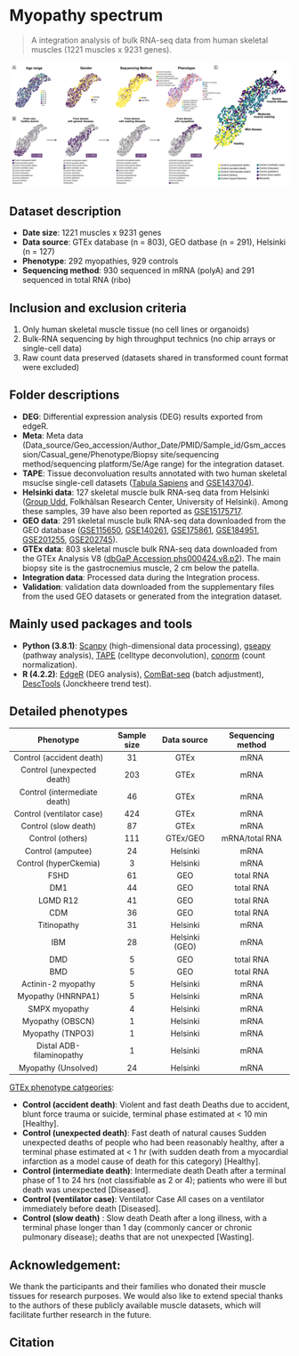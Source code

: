 # Myopathy spectrum
> A integration analysis of bulk RNA-seq data from human skeletal muscles (1221 muscles x 9231 genes). 

![image](./Figures/Myopathy_specturm.png)

## Dataset description
- **Date size**: 1221 muscles x 9231 genes
- **Data source**: GTEx database (n = 803), GEO datbase (n = 291), Helsinki (n = 127)
- **Phenotype**: 292 myopathies, 929 controls
- **Sequencing method**: 930 sequenced in mRNA (polyA) and 291 sequenced in total RNA (ribo)  


## Inclusion and exclusion criteria
1. Only human skeletal muscle tissue (no cell lines or organoids) 
2. Bulk-RNA sequencing by high throughput technics (no chip arrays or single-cell data)
3. Raw count data preserved (datasets shared in transformed count format were excluded)


## Folder descriptions
- **DEG**: Differential expression analysis (DEG) results exported from edgeR.
- **Meta**: Meta data (Data_source/Geo_accession/Author_Date/PMID/Sample_id/Gsm_accession/Casual_gene/Phenotype/Biopsy site/sequencing method/sequencing platform/Se/Age range) for the integration dataset.
- **TAPE**: Tissue deconvoluation results annotated with two human skeletal msuclse single-cell datasets ([Tabula Sapiens](https://tabula-sapiens-portal.ds.czbiohub.org/) and [GSE143704](https://www.ncbi.nlm.nih.gov/geo/query/acc.cgi?acc=GSE143704)).
- **Helsinki data**: 127 skeletal muscle bulk RNA-seq data from Helsinki ([Group Udd](https://www.folkhalsan.fi/en/knowledge/research/genetics/group-udd/), Folkhälsan Research Center, University of Helsinki). Among these samples, 39 have also been reported as [GSE15175717](https://www.ncbi.nlm.nih.gov/geo/query/acc.cgi?acc=GSE151757). 
- **GEO data**: 291 skeletal muscle bulk RNA-seq data downloaded from the GEO database ([GSE115650](https://www.ncbi.nlm.nih.gov/geo/query/acc.cgi?acc=GSE115650), [GSE140261](https://www.ncbi.nlm.nih.gov/geo/query/acc.cgi?acc=GSE140261), [GSE175861](https://www.ncbi.nlm.nih.gov/geo/query/acc.cgi?acc=GSE175861), [GSE184951](https://www.ncbi.nlm.nih.gov/geo/query/acc.cgi?acc=GSE184951), [GSE201255](https://www.ncbi.nlm.nih.gov/geo/query/acc.cgi?acc=GSE201255), [GSE202745](https://www.ncbi.nlm.nih.gov/geo/query/acc.cgi?acc=GSE202745)).
- **GTEx data**: 803 skeletal muscle bulk RNA-seq data downloaded from the GTEx Analysis V8 ([dbGaP Accession phs000424.v8.p2](https://gtexportal.org/home/datasets#datasetDiv1)). The main biopsy site is the gastrocnemius muscle, 2 cm below the patella.
- **Integration data**: Processed data during the Integration process.
- **Validation**: validation data downloaded from the supplementary files from the used GEO datasets or generated from the integration dataset.

## Mainly used packages and tools
- **Python (3.8.1)**: [Scanpy](https://scanpy-tutorials.readthedocs.io/en/latest/pbmc3k.html) (high-dimensional data processing), [gseapy](https://gseapy.readthedocs.io/en/latest/gseapy_example.html) (pathway analysis), [TAPE](https://github.com/poseidonchan/TAPE) (celltype deconvolution), [conorm](https://gitlab.com/georgy.m/conorm) (count normalization).
- **R (4.2.2)**: [EdgeR](https://bioconductor.org/packages/edgeR/) (DEG analysis), [ComBat-seq](https://github.com/zhangyuqing/ComBat-seq) (batch adjustment), [DescTools](https://search.r-project.org/CRAN/refmans/DescTools/html/JonckheereTerpstraTest.html) (Jonckheere trend test).

## Detailed phenotypes
|           Phenotype            | Sample size |  Data source   | Sequencing method |
| :----------------------------: | :---------: | :------------: | :---------------: |
|    Control (accident death)    |     31      |      GTEx      |       mRNA        |
|   Control (unexpected death)   |     203     |      GTEx      |       mRNA        |
| Control   (intermediate death) |     46      |      GTEx      |       mRNA        |
|  Control   (ventilator case)   |     424     |      GTEx      |       mRNA        |
|     Control (slow   death)     |     87      |      GTEx      |       mRNA        |
|       Control   (others)       |     111     |    GTEx/GEO    |  mRNA/total RNA   |
|      Control   (amputee)       |     24      |    Helsinki    |       mRNA        |
|    Control   (hyperCkemia)     |      3      |    Helsinki    |       mRNA        |
|              FSHD              |     61      |      GEO       |     total RNA     |
|              DM1               |     44      |      GEO       |     total RNA     |
|            LGMD R12            |     41      |      GEO       |     total RNA     |
|              CDM               |     36      |      GEO       |     total RNA     |
|          Titinopathy           |     31      |    Helsinki    |       mRNA        |
|              IBM               |     28      | Helsinki (GEO) |       mRNA        |
|              DMD               |      5      |      GEO       |     total RNA     |
|              BMD               |      5      |      GEO       |     total RNA     |
|      Actinin-2   myopathy      |      5      |    Helsinki    |       mRNA        |
|      Myopathy   (HNRNPA1)      |      5      |    Helsinki    |       mRNA        |
|         SMPX myopathy          |      4      |    Helsinki    |       mRNA        |
|       Myopathy   (OBSCN)       |      1      |    Helsinki    |       mRNA        |
|       Myopathy   (TNPO3)       |      1      |    Helsinki    |       mRNA        |
|   Distal   ADB-filaminopathy   |      1      |    Helsinki    |       mRNA        |
|     Myopathy   (Unsolved)      |     24      |    Helsinki    |       mRNA        |

[GTEx phenotype catgeories](https://biospecimens.cancer.gov/resources/sops/docs/GTEx_SOPs/BBRB-PM-0003-F6%20GTEx%20Clinical%20Collection%20Case%20Report%20Form%20(CRF).pdf):
- **Control (accident death)**: Violent and fast death Deaths due to accident, blunt force trauma or suicide, terminal phase estimated at < 10 min [Healthy]. 
- **Control (unexpected death)**: Fast death of natural causes Sudden unexpected deaths of people who had been reasonably healthy, after a terminal phase estimated at < 1 hr (with sudden death from a myocardial infarction as a model cause of death for this category) [Healthy].
- **Control (intermediate death)**: Intermediate death Death after a terminal phase of 1 to 24 hrs (not classifiable as 2 or 4); patients who were ill but death was unexpected [Diseased].
- **Control (ventilator case)**: Ventilator Case All cases on a ventilator immediately before death [Diseased].
- **Control (slow death)** : Slow death Death after a long illness, with a terminal phase longer than 1 day (commonly cancer or chronic pulmonary disease); deaths that are not unexpected [Wasting].

## **Acknowledgement:**

We thank the participants and their families who donated their muscle tissues for research purposes. We would also like to extend special thanks to the authors of these publicly available muscle datasets, which will facilitate further research in the future.

## Citation
